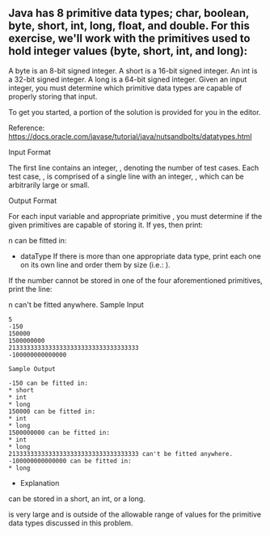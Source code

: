 ## Java has 8 primitive data types; char, boolean, byte, short, int, long, float, and double. For this exercise, we'll work with the primitives used to hold integer values (byte, short, int, and long):

A byte is an 8-bit signed integer.
A short is a 16-bit signed integer.
An int is a 32-bit signed integer.
A long is a 64-bit signed integer.
Given an input integer, you must determine which primitive data types are capable of properly storing that input.

To get you started, a portion of the solution is provided for you in the editor.

Reference: https://docs.oracle.com/javase/tutorial/java/nutsandbolts/datatypes.html

Input Format

The first line contains an integer, , denoting the number of test cases.
Each test case, , is comprised of a single line with an integer, , which can be arbitrarily large or small.

Output Format

For each input variable  and appropriate primitive , you must determine if the given primitives are capable of storing it. If yes, then print:

n can be fitted in:
* dataType
  If there is more than one appropriate data type, print each one on its own line and order them by size (i.e.: ).

If the number cannot be stored in one of the four aforementioned primitives, print the line:

n can't be fitted anywhere.
Sample Input

```shell
5
-150
150000
1500000000
213333333333333333333333333333333333
-100000000000000
```

```shell
Sample Output

-150 can be fitted in:
* short
* int
* long
150000 can be fitted in:
* int
* long
1500000000 can be fitted in:
* int
* long
213333333333333333333333333333333333 can't be fitted anywhere.
-100000000000000 can be fitted in:
* long
``` 

* Explanation

can be stored in a short, an int, or a long.

is very large and is outside of the allowable range of values for the primitive data types discussed in this problem.